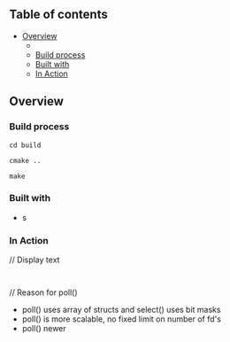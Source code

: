 ## Table of contents

- [Overview](#overview)
  - [](#)
  - [Build process](#build-process)
  - [Built with](#built-with)
  - [In Action](#in-action)

## Overview
### 
           
    
### Build process
```
cd build

cmake ..

make

```

### Built with

- s

### In Action

// Display text

```


```


// Reason for poll()
- poll() uses array of structs and select() uses bit masks
- poll() is more scalable, no fixed limit on number of fd's
- poll() newer 
